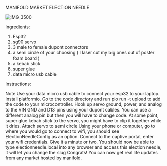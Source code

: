 MANIFOLD MARKET ELECTION NEEDLE

![IMG_3500](https://github.com/user-attachments/assets/70cc6794-e316-479c-8a40-bb3effc462c4)


Ingredients:

1. Esp32
2. sg90 servo
3. 3 male to female dupont connectors
4. a semi circle of your choosing ( I laser cut my big ones out of poster foam board )
5. a kebab stick
6. super glue
7. data micro usb cable

Instructions:

Note
Use your data micro usb cable to connect your esp32 to your laptop.
Install platformio.
Go to the code directory and run pio run -t upload to add the code to your microcontroller.
Hook up servo ground, power, and analog to the VIN GND and D13 pins using your dupont cables. You can use a different analog pin but then you will have to change code.
At some point, super glue kebab stick to the servo, you might have to clip it together while it dries.
Attach servo to semi circle
Using your phone or computer, go to where you would go to connect to wifi, you should see ElectionNeedleConfig as an option.
Connect to the captive portal, enter your wifi credentials. Give it a minute or two.
You should now be able to type electionneedle.local into any browser and access this election needle, it will let you change the slug
Congrats! You can now get real life updates from any market hosted by manifold.
